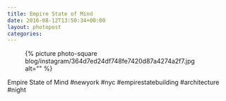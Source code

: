 ```yaml
---
title: Empire State of Mind
date: 2016-08-12T13:50:34+00:00
layout: photopost
categories:
---
```


<figure class="photo photo--square">
  {% picture photo-square blog/instagram/364d7ed24df748fe7420d87a4274a2f7.jpg alt="" %}
</figure>

Empire State of Mind
#newyork #nyc #empirestatebuilding #architecture #night
